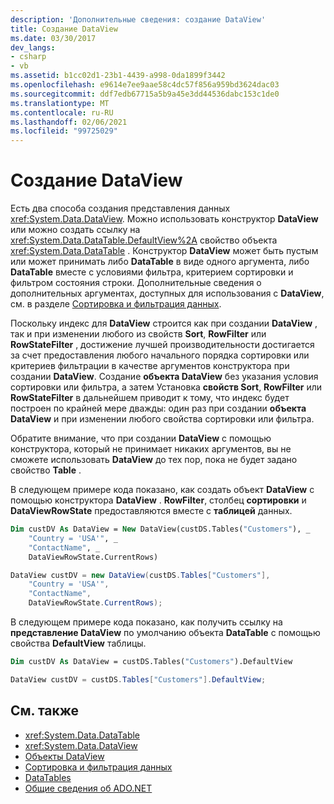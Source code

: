 ```yaml
---
description: 'Дополнительные сведения: создание DataView'
title: Создание DataView
ms.date: 03/30/2017
dev_langs:
- csharp
- vb
ms.assetid: b1cc02d1-23b1-4439-a998-0da1899f3442
ms.openlocfilehash: e9614e7ee9aae58c4dc57f856a959bd3624dac03
ms.sourcegitcommit: ddf7edb67715a5b9a45e3dd44536dabc153c1de0
ms.translationtype: MT
ms.contentlocale: ru-RU
ms.lasthandoff: 02/06/2021
ms.locfileid: "99725029"
---
```

# <a name="creating-a-dataview"></a>Создание DataView

Есть два способа создания представления данных <xref:System.Data.DataView>. Можно использовать конструктор **DataView** или можно создать ссылку на <xref:System.Data.DataTable.DefaultView%2A> свойство объекта <xref:System.Data.DataTable> . Конструктор **DataView** может быть пустым или может принимать либо **DataTable** в виде одного аргумента, либо **DataTable** вместе с условиями фильтра, критерием сортировки и фильтром состояния строки. Дополнительные сведения о дополнительных аргументах, доступных для использования с **DataView**, см. в разделе [Сортировка и фильтрация данных](sorting-and-filtering-data.md).  
  
 Поскольку индекс для **DataView** строится как при создании **DataView** , так и при изменении любого из свойств **Sort**, **RowFilter** или **RowStateFilter** , достижение лучшей производительности достигается за счет предоставления любого начального порядка сортировки или критериев фильтрации в качестве аргументов конструктора при создании **DataView**. Создание **объекта DataView** без указания условия сортировки или фильтра, а затем Установка **свойств Sort**, **RowFilter** или **RowStateFilter** в дальнейшем приводит к тому, что индекс будет построен по крайней мере дважды: один раз при создании **объекта DataView** и при изменении любого свойства сортировки или фильтра.  
  
 Обратите внимание, что при создании **DataView** с помощью конструктора, который не принимает никаких аргументов, вы не сможете использовать **DataView** до тех пор, пока не будет задано свойство **Table** .  
  
 В следующем примере кода показано, как создать объект **DataView** с помощью конструктора **DataView** . **RowFilter**, столбец **сортировки** и **DataViewRowState** предоставляются вместе с **таблицей** данных.  
  
```vb  
Dim custDV As DataView = New DataView(custDS.Tables("Customers"), _  
    "Country = 'USA'", _  
    "ContactName", _  
    DataViewRowState.CurrentRows)  
```  
  
```csharp  
DataView custDV = new DataView(custDS.Tables["Customers"],
    "Country = 'USA'",
    "ContactName",
    DataViewRowState.CurrentRows);  
```  
  
 В следующем примере кода показано, как получить ссылку на **представление DataView** по умолчанию объекта **DataTable** с помощью свойства **DefaultView** таблицы.  
  
```vb  
Dim custDV As DataView = custDS.Tables("Customers").DefaultView  
```  
  
```csharp  
DataView custDV = custDS.Tables["Customers"].DefaultView;  
```  
  
## <a name="see-also"></a>См. также

- <xref:System.Data.DataTable>
- <xref:System.Data.DataView>
- [Объекты DataView](dataviews.md)
- [Сортировка и фильтрация данных](sorting-and-filtering-data.md)
- [DataTables](datatables.md)
- [Общие сведения об ADO.NET](../ado-net-overview.md)
